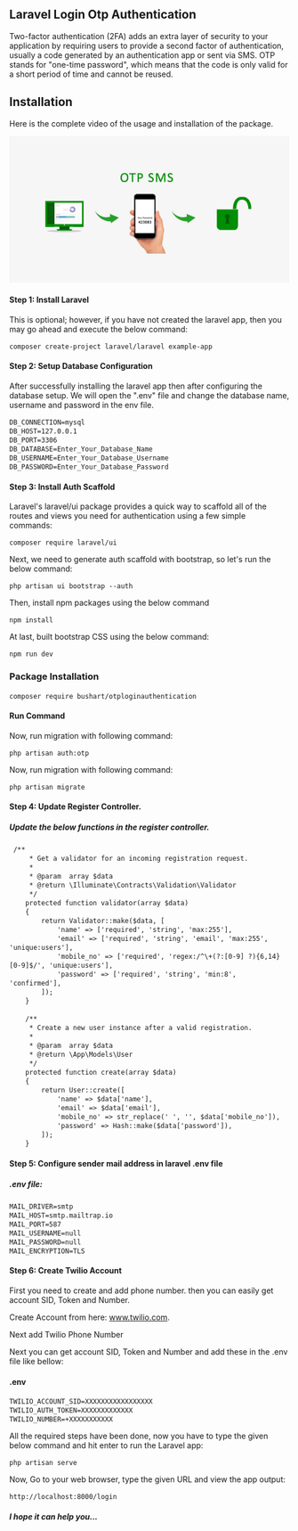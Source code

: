 ## Laravel Login Otp Authentication

Two-factor authentication (2FA) adds an extra layer of security to your application by requiring users to provide a second factor of authentication, usually a code generated by an authentication app or sent via SMS. OTP stands for "one-time password", which means that the code is only valid for a short period of time and cannot be reused.

## Installation

Here is the complete video of the usage and installation of the package.

<a href="https://www.youtube.com/watch?v=gjDkagdKp4U" onclick="window.open(this.href,'_blank');return false;">
  <img src="video/thumbnail.png" alt="Laravel magic">
</a>

#### Step 1: Install Laravel

This is optional; however, if you have not created the laravel app, then you may go ahead and execute the below command:

```
composer create-project laravel/laravel example-app
```

#### Step 2: Setup Database Configuration

After successfully installing the laravel app then after configuring the database setup. We will open the ".env" file and change the database name, username and password in the env file.

```
DB_CONNECTION=mysql
DB_HOST=127.0.0.1
DB_PORT=3306
DB_DATABASE=Enter_Your_Database_Name
DB_USERNAME=Enter_Your_Database_Username
DB_PASSWORD=Enter_Your_Database_Password
```

#### Step 3: Install Auth Scaffold

Laravel's laravel/ui package provides a quick way to scaffold all of the routes and views you need for authentication using a few simple commands:
```
composer require laravel/ui
```

Next, we need to generate auth scaffold with bootstrap, so let's run the below command:

```
php artisan ui bootstrap --auth
```

Then, install npm packages using the below command

```
npm install
```
At last, built bootstrap CSS using the below command:

```
npm run dev
```

### Package Installation

```
composer require bushart/otploginauthentication
```

#### Run Command
Now, run migration with following command:

```
php artisan auth:otp
```

Now, run migration with following command:

```
php artisan migrate
```

#### Step 4:  Update Register Controller.

##### Update the below functions in the register controller.

```
 /**
     * Get a validator for an incoming registration request.
     *
     * @param  array $data
     * @return \Illuminate\Contracts\Validation\Validator
     */
    protected function validator(array $data)
    {
        return Validator::make($data, [
            'name' => ['required', 'string', 'max:255'],
            'email' => ['required', 'string', 'email', 'max:255', 'unique:users'],
            'mobile_no' => ['required', 'regex:/^\+(?:[0-9] ?){6,14}[0-9]$/', 'unique:users'],
            'password' => ['required', 'string', 'min:8', 'confirmed'],
        ]);
    }

    /**
     * Create a new user instance after a valid registration.
     *
     * @param  array $data
     * @return \App\Models\User
     */
    protected function create(array $data)
    {
        return User::create([
            'name' => $data['name'],
            'email' => $data['email'],
            'mobile_no' => str_replace(' ', '', $data['mobile_no']),
            'password' => Hash::make($data['password']),
        ]);
    }
```

#### Step 5: Configure sender mail address in laravel .env file

##### .env file:
```
MAIL_DRIVER=smtp
MAIL_HOST=smtp.mailtrap.io
MAIL_PORT=587
MAIL_USERNAME=null
MAIL_PASSWORD=null
MAIL_ENCRYPTION=TLS
```

#### Step 6: Create Twilio Account

First you need to create and add phone number. then you can easily get account SID, Token and Number.

Create Account from here: www.twilio.com.

Next add Twilio Phone Number

Next you can get account SID, Token and Number and add these in the .env file like bellow:
#### .env
```
TWILIO_ACCOUNT_SID=XXXXXXXXXXXXXXXXX
TWILIO_AUTH_TOKEN=XXXXXXXXXXXXX
TWILIO_NUMBER=+XXXXXXXXXXX
```


All the required steps have been done, now you have to type the given below command and hit enter to run the Laravel app:

```
php artisan serve
```

Now, Go to your web browser, type the given URL and view the app output:

```
http://localhost:8000/login
```
##### I hope it can help you...
